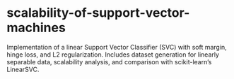# scalability-of-support-vector-machines
Implementation of a linear Support Vector Classifier (SVC) with soft margin, hinge loss, and L2 regularization. Includes dataset generation for linearly separable data, scalability analysis, and comparison with scikit-learn’s LinearSVC.
